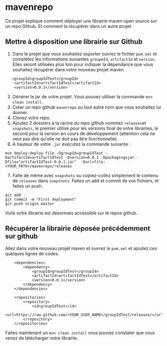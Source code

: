 ﻿# mavenrepo
Ce projet explique comment déployer une librairie maven open source sur un repo Github. Et comment la récupérer dans un autre projet.

## Mettre à disposition une librairie sur Github
1. Dans le projet que vous souhaitez exporter ouvrez le fichier `pom.xml` et complétez les informations suivantes `groupeId`, `artifactId` et `version`. Elles seront utilisées plus loin pour indiquer la dépendance que vous souhaitez récupérer dans votre nouveau projet maven.
```
   <groupId>groupIdTest</groupId>
    <artifactId>artifactIdTest</artifactId>
    <version>0.0.1</version>
```
2. Générer le jar de votre projet. Vous pouvez utiliser la commande `mvn clean install`.
3. Créer un repo github `mavenrepo` ou tout autre nom que vous souhaitez lui donner.
4. Clonez votre repo.
5. Ajoutez 2 dossiers à la racine du repo github nommez `releases`et `snapshots`, le premier utilisé pour les versions final de votre librairies, le second pour la version en cours de développement (attention cela ne veut pas dire qu'elle ne doit pas être fonctionnelle).
6. A hauteur de votre `.jar` exécutez la commande suivante : 
```
mvn deploy:deploy-file -DgroupId=groupIdTest -DartifactId=artifactIdTest -Dversion=0.0.1 -Dpackaging=jar -Dfile="artifactIdTest-0.0.1.jar"  -Durl=file:<YOUR_PATH>/mavenrepo/releases
```
7. Faite de même avec `snapshots` ou copiez-collez simplement le contenu de `releases` dans `snapshots`. Faites un add et commit de vos fichiers, et faites un push.
```
git add .
git commit -m "First deployment"
git push origin master
```
Voilà votre librairie est désormais accessible sur le repos github. 

## Récupérer la librairie déposée précédemment sur github
Allez dans votre nouveau projet maven et ouvrez le `pom.xml` et ajoutez ces quelques lignes de codes. 
```
    <dependencies>
        <dependency>
            <groupId>groupIdTest</groupId>
            <artifactId>artifactIdTest</artifactId>
            <version>0.0.1</version>
        </dependency>
    </dependencies>

    <repositories>
        <repository>
            <id>groupIdTest</id>
            <url>https://raw.github.com/<YOUR_USER_NAME>/groupIdTest/releases/</url>
        </repository>
    </repositories>
```
Faites maintenant un `mvn clean install` vous pouvez constater que vous venez de télécharger votre librairie.

